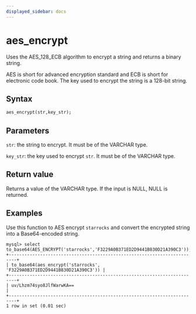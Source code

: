 ```yaml
---
displayed_sidebar: docs
---
```


# aes_encrypt



Uses the AES_128_ECB algorithm to encrypt a string and returns a binary string.

AES is short for advanced encryption standard and ECB is short for electronic code book. The key used to encrypt the string is a 128-bit string.

## Syntax

```Haskell
aes_encrypt(str,key_str);
```

## Parameters

`str`: the string to encrypt. It must be of the VARCHAR type.

`key_str`: the key used to encrypt `str`. It must be of the VARCHAR type.

## Return value

Returns a value of the VARCHAR type. If the input is NULL, NULL is returned.

## Examples

Use this function to AES encrypt `starrocks` and convert the encrypted string into a Base64-encoded string.

```Plain Text
mysql> select to_base64(AES_ENCRYPT('starrocks','F3229A0B371ED2D9441B830D21A390C3'));
+-------------------------------------------------------------------------+
| to_base64(aes_encrypt('starrocks', 'F3229A0B371ED2D9441B830D21A390C3')) |
+-------------------------------------------------------------------------+
| uv/Lhzm74syo8JlfWarwKA==                                                |
+-------------------------------------------------------------------------+
1 row in set (0.01 sec)
```